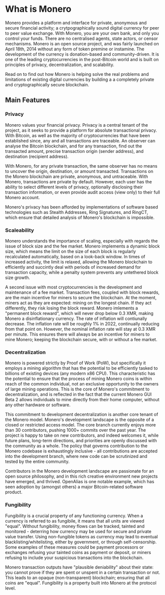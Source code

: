 # What is Monero 

Monero provides a platform and interface for private, anonymous and secure financial activity; a crytpographically sound digital currency for peer to peer value exchange. With Monero, you are your own bank, and only you control your funds. There are no centralised agents, state actors, or censor mechanisms. Monero is an open source project, and was fairly launched on April 18th, 2014 without any form of token premine or instamine. The development of the currency is donation-based and community-driven. It is one of the leading cryptocurrencies in the post-Bitcoin world and is built on principles of privacy, decentralization, and scalability. 

Read on to find out how Monero is helping solve the real problems and limitations of existing digital currencies by building a a completely private and cryptographically secure blockchain.

## Main Features

### Privacy

Monero values your financial privacy. Privacy is a central tenant of the project, as it seeks to provide a platform for absolute transactional privacy. With Bitcoin, as well as the majority of cryptocurrencies that have been established since, any and all transactions are traceable. An observer can analyse the Bitcoin blockchain, and for any transaction, find out the transacted amount, precise transaction origin (sender address), and destination (recipient address). 

With Monero, for any private transaction, the same observer has no means to uncover the origin, destination, or amount transacted. Transactions on the Monero blockchain are private, anonymous, and untraceable. With Monero, transactions are private by default. However, each user has the ability to select different levels of privacy, optionally disclosing their transaction information, or even provide audit access (view only) to their full Monero account.

Monero's privacy has been afforded by implementations of software based technologies such as Stealth Addresses, Ring Signatures, and RingCT, which ensure that detailed analysis of Monero's blockchain is impossible. 

### Scaleability

Monero understands the importance of scaling, especially with regards the issue of block size and the fee market. Monero implements a dynamic block size, which means the limit on the size of each block is regularly recalculated automatically, based on a look-back window. In times of increased activity, the limit is relaxed, allowing the Monero blockchain to efficiently and succintly deal with periods of increased demand for transaction capacity, while a penalty system prevents any untethered block size growth. 

A second issue with most cryptocurrencies is the development and maintenance of a fee market. Transaction fees, coupled with block rewards, are the main incentive for miners to secure the blockchain. At the moment, miners act as they are expected: mining on the longest chain. If they act differently, they risk losing the block reward. Monero imlements a "permanent block reward", which will never drop below 0.3 XMR, making Monero a disinflationary currency. The rate of inflation will contiunally decrease. The inflation rate will be roughly 1% in 2022, continually reducing from that point on. However, the nominal inflation rate will stay at 0.3 XMR per minute. This ensures there will always be an incentive for miners to mine Monero; keeping the blockchain secure, with or without a fee market.

### Decentralization

Monero is powered strictly by Proof of Work (PoW), but specifically it employs a mining algorithm that has the potential to be efficiently tasked to billions of existing devices (any modern x86 CPU). This characteristic has the potential to ensure that the process of mining Monero coins is within reach of the common individual, not an exclusive opportunity to the owners of large mining operations. This is the core of Monero's commitment to decentralization, and is reflected in the fact that the current Monero GUI Beta 2 allows individuals to mine directly from their home computer, without any other hardware or software. 

This commitment to development decentralization is another core tenant of the Monero model. Monero's development landscape is the opposite of a closed or restricted access model. The core branch currently enjoys more than 30 contributors, pushing 1000+ commits over the past year. The project is happy to take on new contributors, and indeed welcomes it, while future plans, long-term directions, and priorities are openly discussed with the community as a whole. The policy that governs contribution to the Monero codebase is exhaustingly inclusive - all contributions are accepted into the development branch, where new code can be scrutinized and tested by the entire community. 

Contributors in the Monero development landscape are passionate for an open source philosophy, and in this rich creative environment new projects have emerged, and thrived. OpenAlias is one notable example, which has seen adoption by (amongst others) a major Bitcoin-related software product.

### Fungibility

Fungibility is a crucial property of any functioning currency. When a currency is referred to as fungibile, it means that all units are viewed "equal". Without fungibility, money flows can be tracked, tainted and monitored - deterring how currency may be used for secure and private value transfer. Using non-fungible tokens as currency may lead to eventual blacklisting/whitelisting, either by government, or through self-censorship. Some examples of these measures could be payment processors or exchanges refusing your tainted coins as payment or deposit, or miners refusing to include your suspicious transactions into the blockchain. 

Monero transaction outputs have "plausible deniability" about their state: you cannot prove if they are spent or unspent in a certain transaction or not. This leads to an opaque (non-transparent) blockchain; ensuring that all coins are "equal". Fungibility is a property built into Monero at the protocol level. 